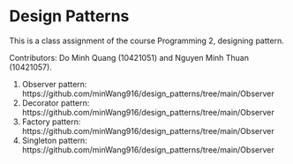 # Design Patterns

This is a class assignment of the course Programming 2, designing pattern.

Contributors: Do Minh Quang (10421051) and Nguyen Minh Thuan (10421057).

<ol>
<li>Observer pattern: https://github.com/minWang916/design_patterns/tree/main/Observer </li>
<li>Decorator pattern: https://github.com/minWang916/design_patterns/tree/main/Observer</li>
<li>Factory pattern: https://github.com/minWang916/design_patterns/tree/main/Observer</li>
<li>Singleton pattern: https://github.com/minWang916/design_patterns/tree/main/Observer</li>
</ol>                           
